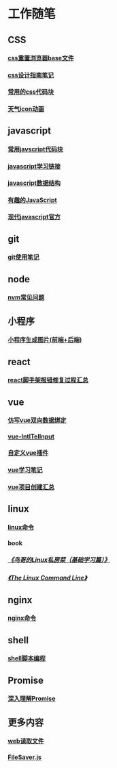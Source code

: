 # 工作随笔

## CSS
#### [css重置浏览器base文件](https://github.com/wang90/notes/blob/master/css/base.css)    
#### [css设计指南笔记](https://github.com/wang90/notes/blob/master/css/css_design_duide.md)    
#### [常用的css代码块](https://github.com/wang90/notes/blob/master/css/css_code.md)  
#### [天气icon动画](https://github.com/wang90/notes/blob/master/css/weather.less)

## javascript
#### [常用javscript代码块](https://github.com/wang90/notes/blob/master/javascript/javascript_code.md)    
#### [javascript学习链接](https://github.com/wang90/notes/blob/master/javascript/javscript_url.md)    
#### [javascript数据结构](https://github.com/wang90/notes/blob/master/javascript/javascript_dataStructure.md)    
#### [有趣的JavaScript](https://github.com/wang90/notes/blob/master/javascript/javascript_interesting.md) 
#### [现代javascript官方](https://zh.javascript.info/)


## git
#### [git使用笔记](https://github.com/wang90/notes/blob/master/git/git.md)

## node
#### [nvm常见问题](https://github.com/wang90/notes/blob/master/node/nvm.md)

## 小程序
#### [小程序生成图片(前端+后端)](https://github.com/wang90/wxapp-CreateCanvas)

## react
#### [react脚手架报错修复过程汇总](https://github.com/wang90/notes/blob/master/react/react_create_error.md)

## vue
#### [仿写vue双向数据绑定](https://github.com/wang90/vue_demo)
#### [vue-IntlTelInput](https://github.com/wang90/vue-IntlTelInput)
#### [自定义vue插件](https://github.com/wang90/vue-plugs)
#### [vue学习笔记](https://www.yuque.com/wang90/omlote/zzyrag)
#### [vue项目创建汇总](https://github.com/wang90/notes/blob/master/vue/vue-cli-project.md)

## linux
#### [linux命令](https://github.com/wang90/notes/blob/master/liunx/liunx_command.md)
#### book
##### [《鸟哥的Linux私房菜（基础学习篇）》](http://linux.vbird.org/linux_basic/)
##### [《The Linux Command Line》](http://linuxcommand.org/tlcl.php)


## nginx
#### [nginx命令](https://github.com/wang90/notes/blob/master/nginx/nginx_command.md)

## shell
#### [shell脚本编程](https://github.com/wang90/notes/blob/master/shell/shell_script.md)

## Promise
#### [深入理解Promise](https://github.com/wang90/Promise)

## 更多内容
#### [web读取文件](https://github.com/wang90/webReadFile)
#### [FileSaver.js](https://github.com/wang90/FileSaver.js)







